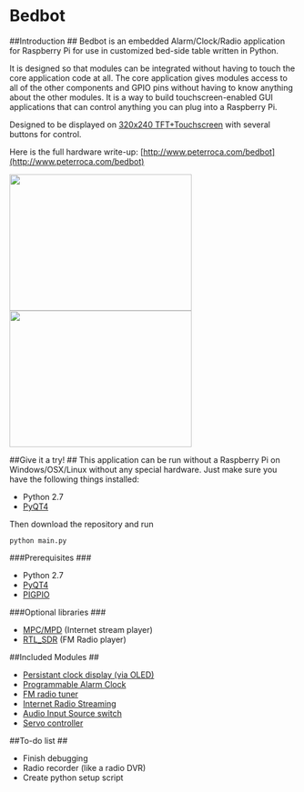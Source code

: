 # Bedbot #

##Introduction ##
Bedbot is an embedded Alarm/Clock/Radio application for Raspberry Pi for use in customized bed-side table written in Python.  

It is designed so that modules can be integrated without having to touch the core application code at all.  The core application gives modules access to all of the other components and GPIO pins without having to know anything about the other modules.  It is a way to build touchscreen-enabled GUI applications that can control anything you can plug into a Raspberry Pi.

Designed to be displayed on [320x240 TFT+Touchscreen](https://www.adafruit.com/products/1601) with several buttons for control.

Here is the full hardware write-up:  [http://www.peterroca.com/bedbot](http://www.peterroca.com/bedbot)

<img src="http://peterroca.com/bedbot/assets/img/main.jpg" width="320" height="240" />

<img src="http://peterroca.com/bedbot/assets/img/topCloseupOpen.jpg" width="320" height="240" />


##Give it a try! ##
This application can be run without a Raspberry Pi on Windows/OSX/Linux without any special hardware.  Just make sure you have the following things installed:
* Python 2.7
* [PyQT4](http://www.riverbankcomputing.com/software/pyqt/download)

Then download the repository and run 

```
python main.py
```



###Prerequisites ###
* Python 2.7
* [PyQT4](http://www.riverbankcomputing.com/software/pyqt/download)
* [PIGPIO](http://abyz.co.uk/rpi/pigpio/)

###Optional libraries ###
* [MPC/MPD](http://www.musicpd.org/clients/mpc/) (Internet stream player)
* [RTL_SDR](http://sdr.osmocom.org/trac/wiki/rtl-sdr) (FM Radio player)




##Included Modules ##
* [Persistant clock display (via OLED)](Modules/OLED.py)
* [Programmable Alarm Clock](Modules/Alarm.py)
* [FM radio tuner](Modules/Radio.py)
* [Internet Radio Streaming](Modules/InternetRadio.py)
* [Audio Input Source switch](Modules/AudioPinSwitch.py)
* [Servo controller](Modules/ScreenManager.py)




##To-do list ##
* Finish debugging
* Radio recorder (like a radio DVR)
* Create python setup script 

